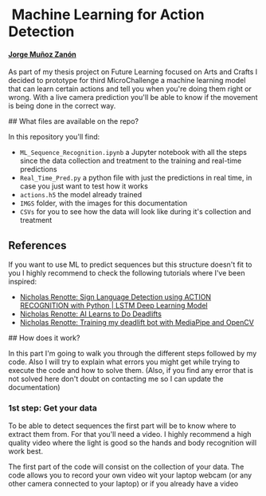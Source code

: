 #  Machine Learning for Action Detection

#### [Jorge Muñoz Zanón](https://jmuozan.github.io/mdef-website/)

As part of my thesis project on Future Learning focused on Arts and Crafts I decided to prototype for third MicroChallenge a machine learning model that can learn certain actions and tell you when you're doing them right or wrong. With a live camera prediction you'll be able to know if the movement is being done in the correct way.



## What files are available on the repo?

In this repository you'll find:

- `ML_Sequence_Recognition.ipynb` a Jupyter notebook with all the steps since the data collection and treatment to the training and real-time predictions
- `Real_Time_Pred.py` a python file with just the predictions in real time, in case you just want to test how it works
- `actions.h5` the model already trained
- `IMGS` folder, with the images for this documentation
- `CSVs` for you to see how the data will look like during it's collection and treatment

## References

If you want to use ML to predict sequences but this structure doesn't fit to you I highly recommend to check the following tutorials where I've been inspired:

- [Nicholas Renotte: Sign Language Detection using ACTION RECOGNITION with Python | LSTM Deep Learning Model](https://www.youtube.com/watch?v=doDUihpj6ro&list=PLtjLv8XIYA2GPl5Pju2eebqfV9oOlB675&index=4)
- [Nicholas Renotte: AI Learns to Do Deadlifts](https://www.youtube.com/watch?v=H7cGq0xIHbc&list=PLtjLv8XIYA2GPl5Pju2eebqfV9oOlB675)
- [Nicholas Renotte: Training my deadlift bot with MediaPipe and OpenCV](https://www.youtube.com/watch?v=PGsAsuwBdw0&list=PLtjLv8XIYA2GPl5Pju2eebqfV9oOlB675&index=2)

## How does it work?

In this part I'm going to walk you through the different steps followed by my code. Also I will try to explain what errors you might get while trying to execute the code and how to solve them. (Also, if you find any error that is not solved here don't doubt on contacting me so I can update the documentation)

### 1st step: Get your data

To be able to detect sequences the first part will be to know where to extract them from. For that you'll need a video. I highly recommend a high quality video where the light is good so the hands and body recognition will work best.

The first part of the code will consist on the collection of your data. The code allows you to record your own video wit your laptop webcam (or any other camera connected to your laptop) or if you already have a video 



